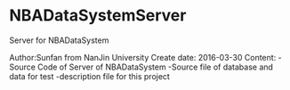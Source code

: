 # NBADataSystemServer
Server for NBADataSystem

Author:Sunfan from NanJin University
Create date:  2016-03-30
Content:
  -Source Code of Server of NBADataSystem
  -Source file of database and data for test
  -description file for this project
